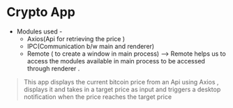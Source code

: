 # Crypto App

 * Modules used - 
   * Axios(Api for retrieving the price )
   * IPC(Communication b/w main and renderer) 
   * Remote ( to create a window in main process) --> Remote helps us to access the    modules available in main process to be accessed through renderer .
 > This app displays the current bitcoin price from an Api using Axios , displays it and takes in a target price as input and triggers a desktop notification when the price 
   reaches the target price
